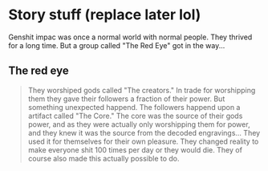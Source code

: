 # Story stuff (replace later lol)
Genshit impac was once a normal world with normal people. They thrived for a long time. But a group called "The Red Eye" got in the way...
## The red eye
> They worshiped gods called "The creators." In trade for worshipping them they gave their followers a fraction of their power. But something unexpected happend. The followers happend upon a artifact called "The Core." The core was the source of their gods power, and as they were actually only worshipping them for power, and they knew it was the source from the decoded engravings... They used it for themselves for their own pleasure. They changed reality to make everyone shit 100 times per day or they would die. They of course also made this actually possible to do.